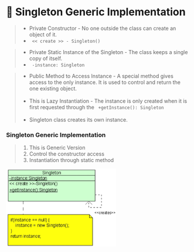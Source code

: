 # 🧩 Singleton Generic Implementation

> - Private Constructor - No one outside the class can create an object of it.
> - <code>  << create >> - Singleton() </code>


> -  Private Static Instance of the Singleton - The class keeps a single copy of itself.
> - <code>  -instance: Singleton </code>

> - Public Method to Access Instance - A special method gives access to the only instance. It is used to 
control and return the one existing object. <br> <br>
> - This is Lazy Instantiation - The instance is only created when it is first requested through the
<code>  +getInstance(): Singleton </code> <br> <br>
> - Singleton class creates its own instance.



### Singleton Generic Implementation


> 1. This is Generic Version
> 2. Control the constructor access
> 3. Instantiation through static method


<img src= /assets/images/singleton_generic.png alt="img" width="300px" />

  
